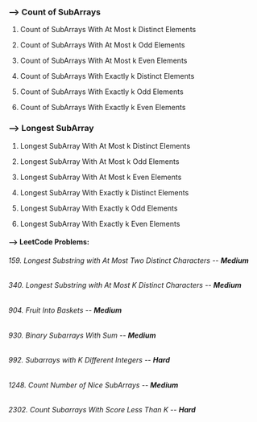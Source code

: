 ### --> Count of SubArrays

1. Count of SubArrays With At Most k Distinct Elements
2. Count of SubArrays With At Most k Odd Elements
3. Count of SubArrays With At Most k Even Elements

4. Count of SubArrays With Exactly k Distinct Elements
5. Count of SubArrays With Exactly k Odd Elements
6. Count of SubArrays With Exactly k Even Elements

### --> Longest SubArray
1. Longest SubArray With At Most k Distinct Elements
2. Longest SubArray With At Most k Odd Elements
3. Longest SubArray With At Most k Even Elements

4. Longest SubArray With Exactly k Distinct Elements
5. Longest SubArray With Exactly k Odd Elements
6. Longest SubArray With Exactly k Even Elements


#### --> LeetCode Problems:
###### 159. Longest Substring with At Most Two Distinct Characters -- ***Medium***
###### 340. Longest Substring with At Most K Distinct Characters -- ***Medium***
###### 904. Fruit Into Baskets -- ***Medium***
###### 930. Binary Subarrays With Sum -- ***Medium***
###### 992. Subarrays with K Different Integers -- ***Hard***
###### 1248. Count Number of Nice SubArrays -- ***Medium***
###### 2302. Count Subarrays With Score Less Than K -- ***Hard***